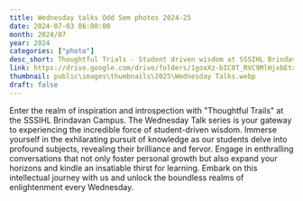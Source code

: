 ```yaml
---
title: Wednesday talks Odd Sem photos 2024-25
date: 2024-07-03 06:00:00
month: 2024/07
year: 2024
categories: ["photo"]
desc_short: Thoughtful Trials - Student driven wisdom at SSSIHL Brindavan Campus
link: https://drive.google.com/drive/folders/1goxXz-bIC8T_RVC9MlHjxbEtxjMBV-jm?usp=drive_link
thumbnail: public\images\thumbnails\2025\Wednesday Talks.webp
draft: false
---
```


 Enter the realm of inspiration and introspection with "Thoughtful Trails" at the SSSIHL Brindavan Campus. The Wednesday Talk series is your gateway to experiencing the incredible force of student-driven wisdom. Immerse yourself in the exhilarating pursuit of knowledge as our students delve into profound subjects, revealing their brilliance and fervor. Engage in enthralling conversations that not only foster personal growth but also expand your horizons and kindle an insatiable thirst for learning. Embark on this intellectual journey with us and unlock the boundless realms of enlightenment every Wednesday.